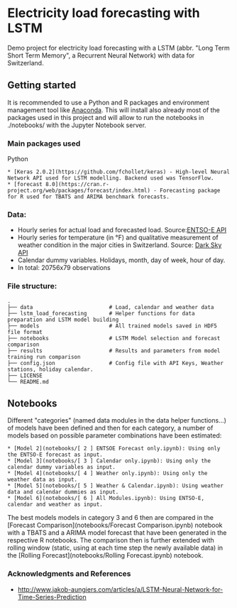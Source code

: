 # Electricity load forecasting with LSTM
Demo project for electricity load forecasting with a LSTM (abbr. "Long Term Short Term Memory", a Recurrent Neural Network) with data for Switzerland.

## Getting started

It is recommended to use a Python and R packages and environment management tool like [Anaconda](https://www.continuum.io/downloads). 
This will install also already most of the packages used in this project and will allow to run the notebooks in ./notebooks/ with the Jupyter Notebook server.

### Main packages used

Python
```
* [Keras 2.0.2](https://github.com/fchollet/keras) - High-level Neural Network API used for LSTM modelling. Backend used was TensorFlow.
* [forecast 8.0](https://cran.r-project.org/web/packages/forecast/index.html) - Forecasting package for R used for TBATS and ARIMA benchmark forecasts. 
```

### Data: 

-   Hourly series for actual load and forecasted load. Source:[ENTSO-E API](https://transparency.entsoe.eu/)
-   Hourly series for temperature (in °F) and qualitative measurement of weather condition in the major cities in Switzerland. Source: [Dark Sky API](https://darksky.net/)
-   Calendar dummy variables. Holidays, month, day of week, hour of day.
-   In total: 20756x79 observations

### File structure:

    .
    ├── data                   		# Load, calendar and weather data
    ├── lstm_load_forecasting   	# Helper functions for data preparation and LSTM model building
    ├── models					   	# All trained models saved in HDF5 file format
    ├── notebooks                   # LSTM Model selection and forecast comparison
    ├── results                   	# Results and parameters from model training run comparison
    ├── config.json                 # Config file with API Keys, Weather stations, holiday calendar.  
    ├── LICENSE
    └── README.md

## Notebooks

Different "categories" (named data modules in the data helper functions...) of models have been defined and then for each category, a number of models based on possible parameter combinations have been estimated:

```
* [Model 2](notebooks/[ 2 ] ENTSOE Forecast only.ipynb): Using only the ENTSO-E forecast as input.
* [Model 3](notebooks/[ 3 ] Calendar only.ipynb): Using only the calendar dummy variables as input.
* [Model 4](notebooks/[ 4 ] Weather only.ipynb): Using only the weather data as input.
* [Model 5](notebooks/[ 5 ] Weather & Calendar.ipynb): Using weather data and calendar dummies as input.
* [Model 6](notebooks/[ 6 ] All Modules.ipynb): Using ENTSO-E, calendar and weather as input. 
```

The best models models in category 3 and 6 then are compared in the [Forecast Comparison](notebooks/Forecast Comparison.ipynb) notebook with a TBATS and a ARIMA model forecast that have been generated in the respective R notebooks.
The comparison then is further extended with rolling window (static, using at each time step the newly available data) in the [Rolling Forecast](notebooks/Rolling Forecast.ipynb) notebook.


### Acknowledgments and References
* http://www.jakob-aungiers.com/articles/a/LSTM-Neural-Network-for-Time-Series-Prediction
